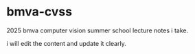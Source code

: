 # bmva-cvss
2025 bmva computer vision summer school lecture notes i take.

i will edit the content and update it clearly.
